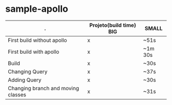 # sample-apollo
. | Projeto(build time) BIG | SMALL
--------- | ----- | ------
First build without apollo | x | ~51s
First build with apollo| x | ~1m 30s
Build | x | ~30s
Changing Query | x | ~37s
Adding Query | x | ~30s
Changing branch and moving classes | x | ~31s


